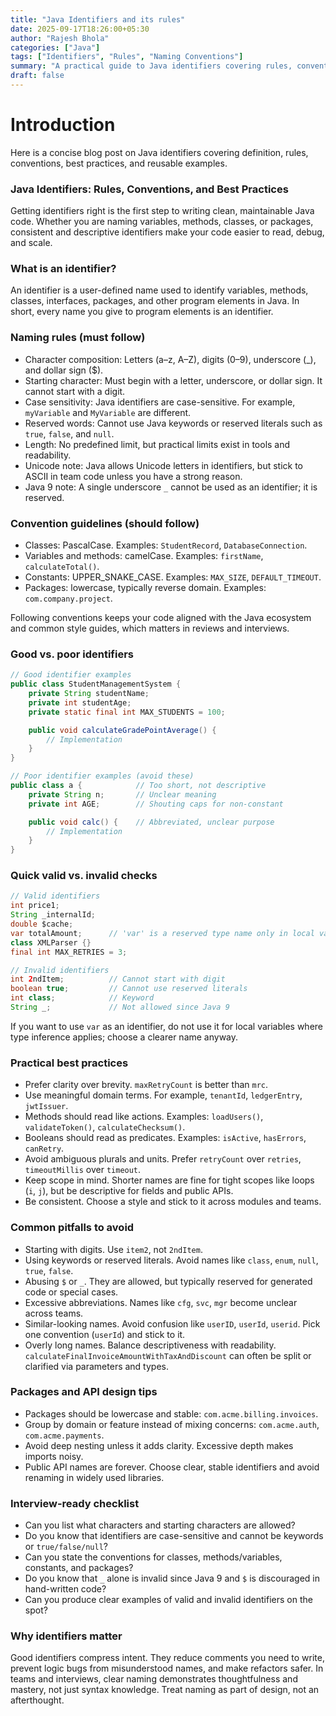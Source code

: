```yaml
---
title: "Java Identifiers and its rules"
date: 2025-09-17T18:26:00+05:30
author: "Rajesh Bhola"
categories: ["Java"]
tags: ["Identifiers", "Rules", "Naming Conventions"]
summary: "A practical guide to Java identifiers covering rules, conventions, valid vs invalid examples, and best practices."
draft: false
---
```


# Introduction

Here is a concise blog post on Java identifiers covering definition, rules, conventions, best practices, and reusable examples.

### Java Identifiers: Rules, Conventions, and Best Practices

Getting identifiers right is the first step to writing clean, maintainable Java code. Whether you are naming variables, methods, classes, or packages, consistent and descriptive identifiers make your code easier to read, debug, and scale.

### What is an identifier?

An identifier is a user-defined name used to identify variables, methods, classes, interfaces, packages, and other program elements in Java. In short, every name you give to program elements is an identifier.

### Naming rules (must follow)

- Character composition: Letters (a–z, A–Z), digits (0–9), underscore (_), and dollar sign ($).
- Starting character: Must begin with a letter, underscore, or dollar sign. It cannot start with a digit.
- Case sensitivity: Java identifiers are case-sensitive. For example, `myVariable` and `MyVariable` are different.
- Reserved words: Cannot use Java keywords or reserved literals such as `true`, `false`, and `null`.
- Length: No predefined limit, but practical limits exist in tools and readability.
- Unicode note: Java allows Unicode letters in identifiers, but stick to ASCII in team code unless you have a strong reason.
- Java 9 note: A single underscore `_` cannot be used as an identifier; it is reserved.

### Convention guidelines (should follow)

- Classes: PascalCase. Examples: `StudentRecord`, `DatabaseConnection`.
- Variables and methods: camelCase. Examples: `firstName`, `calculateTotal()`.
- Constants: UPPER_SNAKE_CASE. Examples: `MAX_SIZE`, `DEFAULT_TIMEOUT`.
- Packages: lowercase, typically reverse domain. Examples: `com.company.project`.

Following conventions keeps your code aligned with the Java ecosystem and common style guides, which matters in reviews and interviews.

### Good vs. poor identifiers

```java
// Good identifier examples
public class StudentManagementSystem {
    private String studentName;
    private int studentAge;
    private static final int MAX_STUDENTS = 100;

    public void calculateGradePointAverage() {
        // Implementation
    }
}

// Poor identifier examples (avoid these)
public class a {            // Too short, not descriptive
    private String n;       // Unclear meaning
    private int AGE;        // Shouting caps for non-constant

    public void calc() {    // Abbreviated, unclear purpose
        // Implementation
    }
}
```

### Quick valid vs. invalid checks

```java
// Valid identifiers
int price1;
String _internalId;
double $cache;
var totalAmount;      // 'var' is a reserved type name only in local variable context; valid as an identifier elsewhere
class XMLParser {}
final int MAX_RETRIES = 3;

// Invalid identifiers
int 2ndItem;          // Cannot start with digit
boolean true;         // Cannot use reserved literals
int class;            // Keyword
String _;             // Not allowed since Java 9
```

If you want to use `var` as an identifier, do not use it for local variables where type inference applies; choose a clearer name anyway.

### Practical best practices

- Prefer clarity over brevity. `maxRetryCount` is better than `mrc`.
- Use meaningful domain terms. For example, `tenantId`, `ledgerEntry`, `jwtIssuer`.
- Methods should read like actions. Examples: `loadUsers()`, `validateToken()`, `calculateChecksum()`.
- Booleans should read as predicates. Examples: `isActive`, `hasErrors`, `canRetry`.
- Avoid ambiguous plurals and units. Prefer `retryCount` over `retries`, `timeoutMillis` over `timeout`.
- Keep scope in mind. Shorter names are fine for tight scopes like loops (`i`, `j`), but be descriptive for fields and public APIs.
- Be consistent. Choose a style and stick to it across modules and teams.

### Common pitfalls to avoid

- Starting with digits. Use `item2`, not `2ndItem`.
- Using keywords or reserved literals. Avoid names like `class`, `enum`, `null`, `true`, `false`.
- Abusing `$` or `_`. They are allowed, but typically reserved for generated code or special cases.
- Excessive abbreviations. Names like `cfg`, `svc`, `mgr` become unclear across teams.
- Similar-looking names. Avoid confusion like `userID`, `userId`, `userid`. Pick one convention (`userId`) and stick to it.
- Overly long names. Balance descriptiveness with readability. `calculateFinalInvoiceAmountWithTaxAndDiscount` can often be split or clarified via parameters and types.

### Packages and API design tips

- Packages should be lowercase and stable: `com.acme.billing.invoices`.
- Group by domain or feature instead of mixing concerns: `com.acme.auth`, `com.acme.payments`.
- Avoid deep nesting unless it adds clarity. Excessive depth makes imports noisy.
- Public API names are forever. Choose clear, stable identifiers and avoid renaming in widely used libraries.

### Interview-ready checklist

- Can you list what characters and starting characters are allowed?
- Do you know that identifiers are case-sensitive and cannot be keywords or `true/false/null`?
- Can you state the conventions for classes, methods/variables, constants, and packages?
- Do you know that `_` alone is invalid since Java 9 and `$` is discouraged in hand-written code?
- Can you produce clear examples of valid and invalid identifiers on the spot?

### Why identifiers matter

Good identifiers compress intent. They reduce comments you need to write, prevent logic bugs from misunderstood names, and make refactors safer. In teams and interviews, clear naming demonstrates thoughtfulness and mastery, not just syntax knowledge. Treat naming as part of design, not an afterthought.